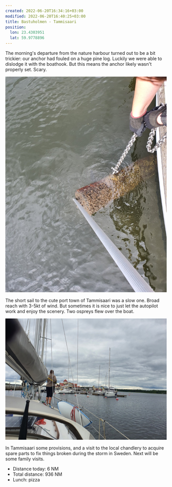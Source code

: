 ```yaml
---
created: 2022-06-20T16:34:16+03:00
modified: 2022-06-20T16:40:25+03:00
title: Bastuholmen - Tammisaari
position:
  lon: 23.4303951
  lat: 59.9778896
---
```


The morning's departure from the nature harbour turned out to be a bit trickier: our anchor had fouled on a huge pine log. Luckily we were able to dislodge it with the boathook. But this means the anchor likely wasn't properly set. Scary.

![Image](../2022/c6fd4ab57747e58d2d86ff216b3ca092.jpg) 

The short sail to the cute port town of Tammisaari was a slow one. Broad reach with 3-5kt of wind. But sometimes it is nice to just let the autopilot work and enjoy the scenery. Two ospreys flew over the boat.

![Image](../2022/e4957f47ef8ab26028a32b091d23a2f0.jpg) 

In Tammisaari some provisions, and a visit to the local chandlery to acquire spare parts to fix things broken during the storm in Sweden. Next will be some family visits.

* Distance today: 6 NM
* Total distance: 936 NM
* Lunch: pizza

